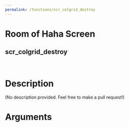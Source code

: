 ```yaml
---
permalink: /functions/scr_colgrid_destroy
---
```

# Room of Haha Screen  
## scr_colgrid_destroy  
&nbsp;  
# Description  
(No description provided. Feel free to make a pull request!) 
&nbsp;  
# Arguments


